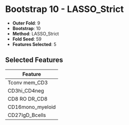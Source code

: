# Bootstrap 10 - LASSO_Strict

- **Outer Fold**: 9
- **Bootstrap**: 10
- **Method**: LASSO_Strict
- **Fold Seed**: 59
- **Features Selected**: 5

## Selected Features

| Feature |
|---------|
| Tconv mem_CD3 |
| CD3hi_CD4neg |
| CD8 RO DR_CD8 |
| CD16mono_myeloid |
| CD27IgD_Bcells |
